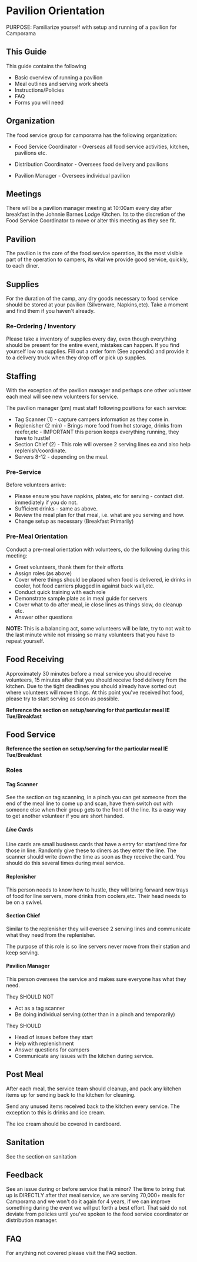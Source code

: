 # Pavilion Orientation

PURPOSE: Familiarize yourself with setup and running of a pavilion for Camporama

## This Guide

This guide contains the following

* Basic overview of running a pavilion
* Meal outlines and serving work sheets
* Instructions/Policies
* FAQ
* Forms you will need 

## Organization

The food service group for camporama has the following organization:

* Food Service Coordinator - Overseas all food service activities, kitchen, pavilions etc.

* Distribution Coordinator - Oversees food delivery and pavilions

* Pavilion Manager - Oversees individual pavilion
 

## Meetings

There will be a pavilion manager meeting at 10:00am every day after breakfast in the Johnnie Barnes Lodge Kitchen. Its to the discretion of the Food Service Coordinator to move or alter this meeting as they see fit.

## Pavilion

The pavilion is the core of the food service operation, its the most visible part of the operation to campers, its vital we provide good service, quickly, to each diner.

## Supplies

For the duration of the camp, any dry goods necessary to food service should be stored at your pavilion (Silverware, Napkins,etc). Take a moment and find them if you haven't already.

### Re-Ordering / Inventory

Please take a inventory of supplies every day, even though everything should be present for the entire event, mistakes can happen. If you find yourself low on supplies. Fill out a order form (See appendix) and provide it to a delivery truck when they drop off or pick up supplies.

## Staffing

With the exception of the pavilion manager and perhaps one other volunteer each meal will see new volunteers for service.

The pavilion manager (pm) must staff following positions for each service:

 * Tag Scanner (1) - capture campers information as they come in.
 * Replenisher (2 min) - Brings more food from hot storage, drinks from reefer,etc - IMPORTANT this person keeps everything running, they have to hustle!
 * Section Chief (2) - This role will oversee 2 serving lines ea and also help replenish/coordinate.
 * Servers 8-12 - depending on the meal.

### Pre-Service

Before volunteers arrive:

 * Please ensure you have napkins, plates, etc for serving - contact dist. immediately if you do not.
 * Sufficient drinks - same as above.
 * Review the meal plan for that meal, i.e. what are you serving and how.
 * Change setup as necessary (Breakfast Primarily)

### Pre-Meal Orientation

Conduct a pre-meal orientation with volunteers, do the following during this meeting:

* Greet volunteers, thank them for their efforts
* Assign roles (as above)
* Cover where things should be placed when food is delivered, ie drinks in cooler, hot food carriers plugged in against back wall,etc.
* Conduct quick training with each role
* Demonstrate sample plate as in meal guide for servers
* Cover what to do after meal, ie close lines as things slow, do cleanup etc.
* Answer other questions

**NOTE:** This is a balancing act, some volunteers will be late, try to not wait to the last minute while not missing so many volunteers that you have to repeat yourself.


## Food Receiving

Approximately 30 minutes before a meal service you should receive volunteers, 15 minutes after that you should receive food delivery from the kitchen. Due to the tight deadlines you should already have sorted out where volunteers will move things. At this point you've received hot food, please try to start serving as soon as possible.

**Reference the section on setup/serving for that particular meal IE Tue/Breakfast**

## Food Service

**Reference the section on setup/serving for the particular meal IE Tue/Breakfast**


### Roles

#### Tag Scanner 

See the section on tag scanning, in a pinch you can get someone from the end of the meal line to come up and scan, have them switch out with someone else when their group gets to the front of the line. Its a easy way to get another volunteer if you are short handed.


##### Line Cards

Line cards are small business cards that have a entry for start/end time for those in line. Randomly give these to diners as they enter the line.
The scanner should write down the time as soon as they receive the card.  You should do this several times during meal service.

#### Replenisher

This person needs to know how to hustle, they will bring forward new trays of food for line servers, more drinks from coolers,etc. Their head needs to be on a swivel.

#### Section Chief 

Similar to the replenisher they will oversee 2 serving lines and communicate what they need from the replenisher.

The purpose of this role is so line servers never move from their station and keep serving.


#### Pavilion Manager

This person oversees the service and makes sure everyone has what they need. 

They SHOULD NOT

* Act as a tag scanner
* Be doing individual serving (other than in a pinch and temporarily)

They SHOULD

* Head of issues before they start
* Help with replenishment
* Answer questions for campers
* Communicate any issues with the kitchen during service.

## Post Meal

After each meal, the service team should cleanup, and pack any kitchen items up for sending back to the kitchen for cleaning.

Send any unused items received back to the kitchen every service.  The exception to this is drinks and ice cream.

The ice cream should be covered in cardboard.

## Sanitation

See the section on sanitation

## Feedback

See an issue during or before service that is minor?  The time to bring that up is DIRECTLY after that meal service, we are serving 70,000+ meals for Camporama and we won't do it again for 4 years, if we can improve something during the event we will put forth a best effort. That said do not deviate from policies until you've spoken to the food service coordinator or distribution manager.

## FAQ

For anything not covered please visit the FAQ section.
